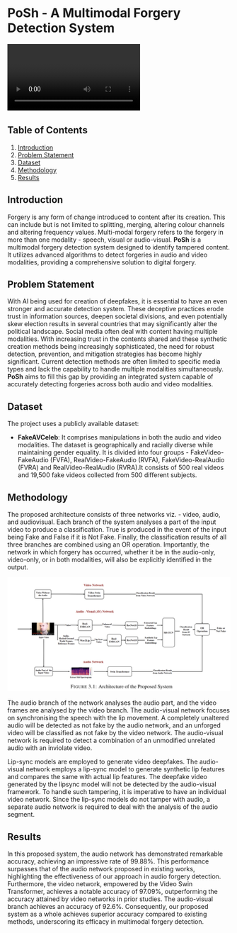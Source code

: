 # PoSh - A Multimodal Forgery Detection System

![Demo Video](data/demo.mp4)  

## Table of Contents

1. [Introduction](#introduction)
2. [Problem Statement](#problem-statement)
3. [Dataset](#dataset)
4. [Methodology](#methodology)
5. [Results](#results)

## Introduction

Forgery is any form of change introduced to content after its creation. This can include but is not limited to splitting, merging, altering colour channels and altering frequency values. Multi-modal forgery refers to the forgery in more than one modality - speech, visual or audio-visual. **PoSh** is a multimodal forgery detection system designed to identify tampered content. It utilizes advanced algorithms to detect forgeries in audio and video modalities, providing a comprehensive solution to digital forgery.

## Problem Statement

With AI being used for creation of deepfakes, it is essential to have an even stronger and accurate detection system. These deceptive practices erode trust in information sources, deepen societal divisions, and even potentially skew election results in several countries that may significantly alter the political landscape. Social media often deal with content having multiple modalities. With increasing trust in the contents shared and these synthetic creation methods being increasingly sophisticated, the need for robust detection, prevention, and mitigation strategies has become highly significant. Current detection methods are often limited to specific media types and lack the capability to handle multiple modalities simultaneously. **PoSh** aims to fill this gap by providing an integrated system capable of accurately detecting forgeries across both audio and video modalities.

## Dataset

The project uses a publicly available dataset:

- **FakeAVCeleb**: It comprises manipulations in both the audio and video modalities. The dataset is geographically and racially diverse while maintaining gender equality. It is divided into four groups - FakeVideo-FakeAudio (FVFA), RealVideo-FakeAudio (RVFA), FakeVideo-RealAudio (FVRA) and RealVideo-RealAudio (RVRA).It consists of 500 real videos and 19,500 fake videos collected from 500 different subjects.

## Methodology

The proposed architecture consists of three networks viz. - video, audio, and audiovisual. Each branch of the system analyses a part of the input video to produce a classification.
True is produced in the event of the input being Fake and False if it is Not Fake. Finally, the classification results of all three branches are combined using an OR operation. Importantly, the network in which forgery has occurred, whether it be in the audio-only, video-only, or in both modalities, will also be explicitly identified in the output. 

![Proposed Architecture](data/image.jpeg)  

The audio branch of the network analyses the audio part, and the video frames are analysed by the video branch. The audio-visual network focuses on synchronising the speech with the lip movement. A completely unaltered audio will be detected as not fake by the audio network, and an unforged video will be classified as not fake by the video network. The audio-visual network is required to detect a combination of an unmodified unrelated audio with an inviolate video.

Lip-sync models are employed to generate video deepfakes. The audio-visual network employs a lip-sync model to generate synthetic lip features and compares the same with actual lip features. The deepfake video generated by the lipsync model will not be detected by the audio-visual framework. To handle such tampering, it is imperative to have an individual video network. Since the lip-sync models do not tamper with audio, a separate audio network is required to deal with the analysis of the audio segment.

## Results

In this proposed system, the audio network has demonstrated remarkable accuracy, achieving an impressive rate of 99.88%. This performance surpasses that of the audio network proposed in existing works, highlighting the effectiveness of our approach in audio forgery detection. Furthermore, the video network, empowered by the Video Swin Transformer, achieves a notable accuracy of 97.09%, outperforming the accuracy attained by video networks in prior studies. The audio-visual branch achieves an accuracy of 92.6%. Consequently, our proposed system as a whole achieves superior accuracy compared to existing methods, underscoring its efficacy in multimodal forgery detection.

